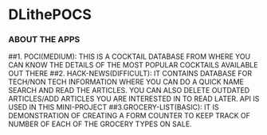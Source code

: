 # DLithePOCS


### ABOUT THE APPS


##1. POCI(MEDIUM): THIS IS A COCKTAIL DATABASE FROM WHERE YOU CAN KNOW THE DETAILS OF THE MOST POPULAR COCKTAILS AVAILABLE OUT THERE
##2. HACK-NEWS(DIFFICULT): IT CONTAINS  DATABASE FOR TECH/NON TECH INFORMATION WHERE YOU CAN DO A QUICK NAME SEARCH AND READ THE ARTICLES.
                         YOU CAN ALSO DELETE OUTDATED ARTICLES/ADD ARTICLES YOU ARE INTERESTED IN TO READ LATER.
                         API IS USED IN THIS MINI-PROJECT
##3.GROCERY-LIST(BASIC): IT IS DEMONSTRATION OF CREATING A FORM COUNTER TO KEEP TRACK OF NUMBER OF EACH OF THE GROCERY TYPES ON SALE.  
